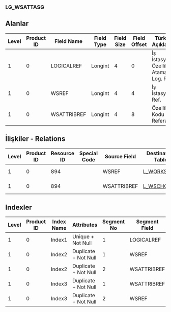 ### LG_WSATTASG

## Alanlar

**Level**|**Product ID**|**Field Name**|**Field Type**|**Field Size**|**Field Offset**|**Türkçe Açıklama**|**Expression**
-----|-----|-----|-----|-----|-----|-----|-----
1|0|LOGICALREF|Longint|4|0|İş İstasyonu Özellik Atamaları Log. Ref.|Workstation - Characteristic Assignment Logical Reference
1|0|WSREF|Longint|4|4|İş İstasyonu Ref.|Workstation Reference
1|0|WSATTRIBREF|Longint|4|8|Özellik Kodu Referansı|Characteristic Code Reference

## İlişkiler - Relations
**Level**|**Product ID**|**Resource ID**|**Special Code**|**Source Field**|**Destination Table**|**Destination Field**|**Relation Type**|**Extra Condition**
-----|-----|-----|-----|-----|-----|-----|-----|-----
1|0|894||WSREF|[L_WORKSTAT](../L_WORKSTAT "L_WORKSTAT")|LOGICALREF|one-to-one|
1|0|894||WSATTRIBREF|[L_WSCHCODE](../L_WSCHCODE "L_WSCHCODE")|LOGICALREF|one-to-one|

## Indexler
**Level**|**Product ID**|**Index Name**|**Attributes**|**Segment No**|**Segment Field**|**Sense**
-----|-----|-----|-----|-----|-----|-----
1|0|Index1|Unique + Not Null|1|LOGICALREF|Ascending
1|0|Index2|Duplicate + Not Null|1|WSREF|Ascending
1|0|Index2|Duplicate + Not Null|2|WSATTRIBREF|Ascending
1|0|Index3|Duplicate + Not Null|1|WSATTRIBREF|Ascending
1|0|Index3|Duplicate + Not Null|2|WSREF|Ascending
